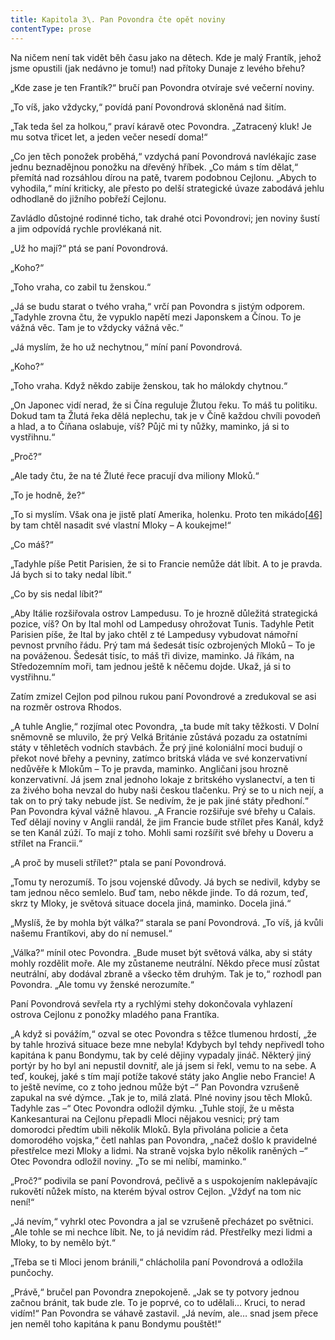 ```yaml
---
title: Kapitola 3\. Pan Povondra čte opět noviny
contentType: prose
---
```


Na ničem není tak vidět běh času jako na dětech. Kde je malý Frantík, jehož jsme opustili (jak nedávno je tomu!) nad přítoky Dunaje z levého břehu?

„Kde zase je ten Frantík?“ bručí pan Povondra otvíraje své večerní noviny.

„To víš, jako vždycky,“ povídá paní Povondrová skloněná nad šitím.

„Tak teda šel za holkou,“ praví káravě otec Povondra. „Zatracený kluk! Je mu sotva třicet let, a jeden večer nesedí doma!“

„Co jen těch ponožek proběhá,“ vzdychá paní Povondrová navlékajíc zase jednu beznadějnou ponožku na dřevěný hříbek. „Co mám s tím dělat,“ přemítá nad rozsáhlou dírou na patě, tvarem podobnou Cejlonu. „Abych to vyhodila,“ míní kriticky, ale přesto po delší strategické úvaze zabodává jehlu odhodlaně do jižního pobřeží Cejlonu.

Zavládlo důstojné rodinné ticho, tak drahé otci Povondrovi; jen noviny šustí a jim odpovídá rychle provlékaná nit.

„Už ho mají?“ ptá se paní Povondrová.

„Koho?“

„Toho vraha, co zabil tu ženskou.“

„Já se budu starat o tvého vraha,“ vrčí pan Povondra s jistým odporem. „Tadyhle zrovna čtu, že vypuklo napětí mezi Japonskem a Čínou. To je vážná věc. Tam je to vždycky vážná věc.“

„Já myslím, že ho už nechytnou,“ míní paní Povondrová.

„Koho?“

„Toho vraha. Když někdo zabije ženskou, tak ho málokdy chytnou.“

„On Japonec vidí nerad, že si Čína reguluje Žlutou řeku. To máš tu politiku. Dokud tam ta Žlutá řeka dělá neplechu, tak je v Číně každou chvíli povodeň a hlad, a to Číňana oslabuje, víš? Půjč mi ty nůžky, maminko, já si to vystřihnu.“

„Proč?“

„Ale tady čtu, že na té Žluté řece pracují dva miliony Mloků.“

„To je hodně, že?“

„To si myslím. Však ona je jistě platí Amerika, holenku. Proto ten mikádo[\[46\]](./resources/undefined) by tam chtěl nasadit své vlastní Mloky – A koukejme!“

„Co máš?“

„Tadyhle píše Petit Parisien, že si to Francie nemůže dát líbit. A to je pravda. Já bych si to taky nedal líbit.“

„Co by sis nedal líbit?“

„Aby Itálie rozšiřovala ostrov Lampedusu. To je hrozně důležitá strategická pozice, víš? On by Ital mohl od Lampedusy ohrožovat Tunis. Tadyhle Petit Parisien píše, že Ital by jako chtěl z té Lampedusy vybudovat námořní pevnost prvního řádu. Prý tam má šedesát tisíc ozbrojených Mloků – To je na pováženou. Šedesát tisíc, to máš tři divize, maminko. Já říkám, na Středozemním moři, tam jednou ještě k něčemu dojde. Ukaž, já si to vystřihnu.“

Zatím zmizel Cejlon pod pilnou rukou paní Povondrové a zredukoval se asi na rozměr ostrova Rhodos.

„A tuhle Anglie,“ rozjímal otec Povondra, „ta bude mít taky těžkosti. V Dolní sněmovně se mluvilo, že prý Velká Británie zůstává pozadu za ostatními státy v těhletěch vodních stavbách. Že prý jiné koloniální moci budují o překot nové břehy a pevniny, zatímco britská vláda ve své konzervativní nedůvěře k Mlokům – To je pravda, maminko. Angličani jsou hrozně konzervativní. Já jsem znal jednoho lokaje z britského vyslanectví, a ten ti za živého boha nevzal do huby naši českou tlačenku. Prý se to u nich nejí, a tak on to prý taky nebude jíst. Se nedivím, že je pak jiné státy předhoní.“ Pan Povondra kýval vážně hlavou. „A Francie rozšiřuje své břehy u Calais. Teď dělají noviny v Anglii randál, že jim Francie bude střílet přes Kanál, když se ten Kanál zúží. To mají z toho. Mohli sami rozšířit své břehy u Doveru a střílet na Francii.“

„A proč by museli střílet?“ ptala se paní Povondrová.

„Tomu ty nerozumíš. To jsou vojenské důvody. Já bych se nedivil, kdyby se tam jednou něco semlelo. Buď tam, nebo někde jinde. To dá rozum, teď, skrz ty Mloky, je světová situace docela jiná, maminko. Docela jiná.“

„Myslíš, že by mohla být válka?“ starala se paní Povondrová. „To víš, já kvůli našemu Frantíkovi, aby do ní nemusel.“

„Válka?“ mínil otec Povondra. „Bude muset být světová válka, aby si státy mohly rozdělit moře. Ale my zůstaneme neutrální. Někdo přece musí zůstat neutrální, aby dodával zbraně a všecko těm druhým. Tak je to,“ rozhodl pan Povondra. „Ale tomu vy ženské nerozumíte.“

Paní Povondrová sevřela rty a rychlými stehy dokončovala vyhlazení ostrova Cejlonu z ponožky mladého pana Frantíka.

„A když si povážím,“ ozval se otec Povondra s těžce tlumenou hrdostí, „že by tahle hrozivá situace beze mne nebyla! Kdybych byl tehdy nepřivedl toho kapitána k panu Bondymu, tak by celé dějiny vypadaly jináč. Některý jiný portýr by ho byl ani nepustil dovnitř, ale já jsem si řekl, vemu to na sebe. A teď, koukej, jaké s tím mají potíže takové státy jako Anglie nebo Francie! A to ještě nevíme, co z toho jednou může být –“ Pan Povondra vzrušeně zapukal na své dýmce. „Tak je to, milá zlatá. Plné noviny jsou těch Mloků. Tadyhle zas –“ Otec Povondra odložil dýmku. „Tuhle stojí, že u města Kankesanturai na Cejlonu přepadli Mloci nějakou vesnici; prý tam domorodci předtím ubili několik Mloků. Byla přivolána policie a četa domorodého vojska,“ četl nahlas pan Povondra, „načež došlo k pravidelné přestřelce mezi Mloky a lidmi. Na straně vojska bylo několik raněných –“ Otec Povondra odložil noviny. „To se mi nelíbí, maminko.“

„Proč?“ podivila se paní Povondrová, pečlivě a s uspokojením naklepávajíc rukovětí nůžek místo, na kterém býval ostrov Cejlon. „Vždyť na tom nic není!“

„Já nevím,“ vyhrkl otec Povondra a jal se vzrušeně přecházet po světnici. „Ale tohle se mi nechce líbit. Ne, to já nevidím rád. Přestřelky mezi lidmi a Mloky, to by nemělo být.“

„Třeba se ti Mloci jenom bránili,“ chlácholila paní Povondrová a odložila punčochy.

„Právě,“ bručel pan Povondra znepokojeně. „Jak se ty potvory jednou začnou bránit, tak bude zle. To je poprvé, co to udělali… Kruci, to nerad vidím!“ Pan Povondra se váhavě zastavil. „Já nevím, ale… snad jsem přece jen neměl toho kapitána k panu Bondymu pouštět!“
